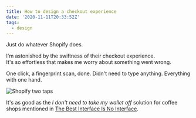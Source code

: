 ```yaml
---
title: How to design a checkout experience
date: '2020-11-11T20:33:52Z'
tags:
  - design
---
```


Just do whatever Shopify does.

I'm astonished by the swiftness of their checkout experience.\
It's so effortless that makes me worry about something went wrong.

One click, a fingerprint scan, done. Didn't need to type anything. Everything with one hand.

![Shopify two taps](/images/notes/shopify-checkout-gg.gif)

It's as good as the _I don't need to take my wallet off_ solution for coffee shops mentioned in [The Best Interface Is No Interface](/books/the-best-interface-is-no-interface).